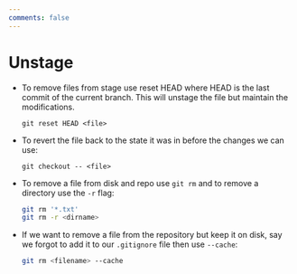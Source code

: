 ```yaml
---
comments: false
---
```


# Unstage

- To remove files from stage use reset HEAD where HEAD is the last commit of the current branch. This will unstage the file but maintain the modifications.

  ```shell
  git reset HEAD <file>
  ```

- To revert the file back to the state it was in before the changes we can use:

  ```shell
  git checkout -- <file>
  ```

- To remove a file from disk and repo use `git rm` and to remove a directory use the `-r` flag:

  ```sh
  git rm '*.txt'
  git rm -r <dirname>
  ```

- If we want to remove a file from the repository but keep it on disk, say we forgot to add it to our `.gitignore` file then use `--cache`:

  ```sh
  git rm <filename> --cache
  ```
